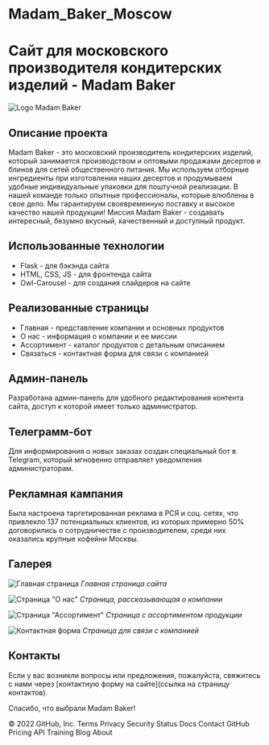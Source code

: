 # Madam_Baker_Moscow

# Сайт для московского производителя кондитерских изделий - Madam Baker

![Logo Madam Baker](path/to/logo.png)

## Описание проекта

Madam Baker - это московский производитель кондитерских изделий, который занимается производством и оптовыми продажами десертов и блинов для сетей общественного питания. Мы используем отборные ингредиенты при изготовлении наших десертов и продумываем удобные индивидуальные упаковки для поштучной реализации. В нашей команде только опытные профессионалы, которые влюблены в свое дело. Мы гарантируем своевременную поставку и высокое качество нашей продукции! Миссия Madam Baker - создавать интересный, безумно вкусный, качественный и доступный продукт.

## Использованные технологии

- Flask - для бэкэнда сайта
- HTML, CSS, JS - для фронтенда сайта
- Owl-Carousel - для создания слайдеров на сайте

## Реализованные страницы

- Главная - представление компании и основных продуктов
- О нас - информация о компании и ее миссии
- Ассортимент - каталог продуктов с детальным описанием
- Связаться - контактная форма для связи с компанией
  
## Админ-панель

Разработана админ-панель для удобного редактирования контента сайта, доступ к которой имеет только администратор.

## Телеграмм-бот

Для информирования о новых заказах создан специальный бот в Telegram, который мгновенно отправляет уведомления администраторам.

## Рекламная кампания

Была настроена таргетированная реклама в РСЯ и соц. сетях, что привлекло 137 потенциальных клиентов, из которых примерно 50% договорились о сотрудничестве с производителем, среди них оказались крупные кофейни Москвы.

## Галерея

![Главная страница](path/to/mainpage.png)
_Главная страница сайта_

![Страница "О нас"](path/to/aboutpage.png)
_Страница, рассказывающая о компании_

![Страница "Ассортимент"](path/to/assortmentpage.png)
_Страница с ассортиментом продукции_

![Контактная форма](path/to/contactform.png)
_Страница для связи с компанией_

## Контакты

Если у вас возникли вопросы или предложения, пожалуйста, свяжитесь с нами через [контактную форму на сайте](ссылка на страницу контактов).

Спасибо, что выбрали Madam Baker!












© 2022 GitHub, Inc.
Terms
Privacy
Security
Status
Docs
Contact GitHub
Pricing
API
Training
Blog
About
